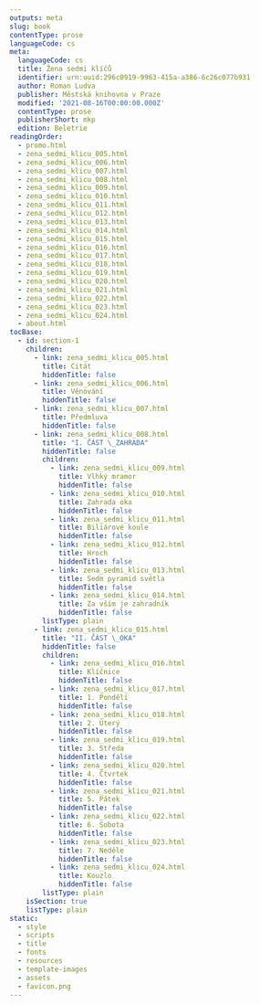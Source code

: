```yaml
---
outputs: meta
slug: book
contentType: prose
languageCode: cs
meta:
  languageCode: cs
  title: Žena sedmi klíčů
  identifier: urn:uuid:296c0919-9963-415a-a386-6c26c077b931
  author: Roman Ludva
  publisher: Městská knihovna v Praze
  modified: '2021-08-16T00:00:00.000Z'
  contentType: prose
  publisherShort: mkp
  edition: Beletrie
readingOrder:
  - promo.html
  - zena_sedmi_klicu_005.html
  - zena_sedmi_klicu_006.html
  - zena_sedmi_klicu_007.html
  - zena_sedmi_klicu_008.html
  - zena_sedmi_klicu_009.html
  - zena_sedmi_klicu_010.html
  - zena_sedmi_klicu_011.html
  - zena_sedmi_klicu_012.html
  - zena_sedmi_klicu_013.html
  - zena_sedmi_klicu_014.html
  - zena_sedmi_klicu_015.html
  - zena_sedmi_klicu_016.html
  - zena_sedmi_klicu_017.html
  - zena_sedmi_klicu_018.html
  - zena_sedmi_klicu_019.html
  - zena_sedmi_klicu_020.html
  - zena_sedmi_klicu_021.html
  - zena_sedmi_klicu_022.html
  - zena_sedmi_klicu_023.html
  - zena_sedmi_klicu_024.html
  - about.html
tocBase:
  - id: section-1
    children:
      - link: zena_sedmi_klicu_005.html
        title: Citát
        hiddenTitle: false
      - link: zena_sedmi_klicu_006.html
        title: Věnování
        hiddenTitle: false
      - link: zena_sedmi_klicu_007.html
        title: Předmluva
        hiddenTitle: false
      - link: zena_sedmi_klicu_008.html
        title: "I. ČÁST \_ZAHRADA"
        hiddenTitle: false
        children:
          - link: zena_sedmi_klicu_009.html
            title: Vlhký mramor
            hiddenTitle: false
          - link: zena_sedmi_klicu_010.html
            title: Zahrada oka
            hiddenTitle: false
          - link: zena_sedmi_klicu_011.html
            title: Biliárové koule
            hiddenTitle: false
          - link: zena_sedmi_klicu_012.html
            title: Hroch
            hiddenTitle: false
          - link: zena_sedmi_klicu_013.html
            title: Sedm pyramid světla
            hiddenTitle: false
          - link: zena_sedmi_klicu_014.html
            title: Za vším je zahradník
            hiddenTitle: false
        listType: plain
      - link: zena_sedmi_klicu_015.html
        title: "II. ČÁST \_OKA"
        hiddenTitle: false
        children:
          - link: zena_sedmi_klicu_016.html
            title: Klíčnice
            hiddenTitle: false
          - link: zena_sedmi_klicu_017.html
            title: 1. Pondělí
            hiddenTitle: false
          - link: zena_sedmi_klicu_018.html
            title: 2. Úterý
            hiddenTitle: false
          - link: zena_sedmi_klicu_019.html
            title: 3. Středa
            hiddenTitle: false
          - link: zena_sedmi_klicu_020.html
            title: 4. Čtvrtek
            hiddenTitle: false
          - link: zena_sedmi_klicu_021.html
            title: 5. Pátek
            hiddenTitle: false
          - link: zena_sedmi_klicu_022.html
            title: 6. Sobota
            hiddenTitle: false
          - link: zena_sedmi_klicu_023.html
            title: 7. Neděle
            hiddenTitle: false
          - link: zena_sedmi_klicu_024.html
            title: Kouzlo
            hiddenTitle: false
        listType: plain
    isSection: true
    listType: plain
static:
  - style
  - scripts
  - title
  - fonts
  - resources
  - template-images
  - assets
  - favicon.png
---
```


